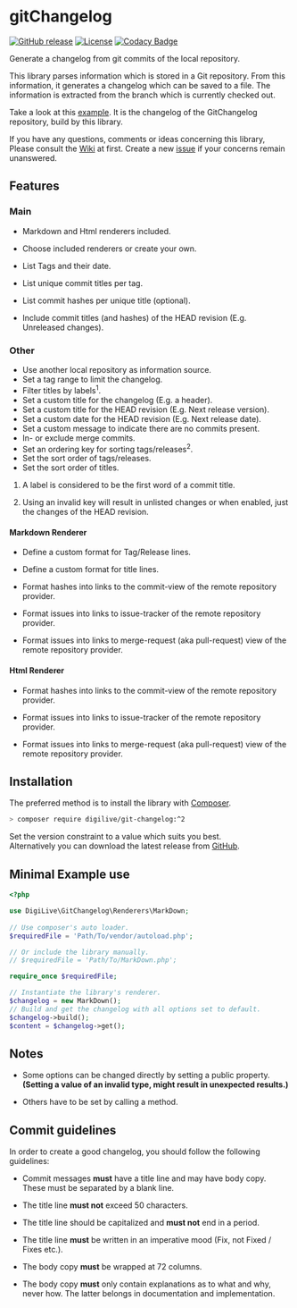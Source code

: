 # gitChangelog

[![GitHub release](https://img.shields.io/github/v/release/DigiLive/gitChangelog)](https://github.com/DigiLive/gitChangelog/releases)
[![License](https://img.shields.io/badge/License-BSD%203--Clause-blue.svg)](https://opensource.org/licenses/BSD-3-Clause)
[![Codacy Badge](https://app.codacy.com/project/badge/Grade/7f0447563661494daac0c4fae4335ac0)](https://www.codacy.com/gh/DigiLive/gitChangelog/dashboard?utm_source=github.com&amp;utm_medium=referral&amp;utm_content=DigiLive/gitChangelog&amp;utm_campaign=Badge_Grade)

Generate a changelog from git commits of the local repository.

This library parses information which is stored in a Git repository. From this
information, it generates a changelog which can be saved to a file. The
information is extracted from the branch which is currently checked out.

Take a look at this [example](CHANGELOG.md). It is the changelog of the
GitChangelog repository, build by this library.

If you have any questions, comments or ideas concerning this library, Please
consult the [Wiki](https://github.com/DigiLive/gitChangelog/wiki) at first.
Create a new [issue](https://github.com/DigiLive/gitChangelog/issues/new) if
your concerns remain unanswered.

## Features

### Main

* Markdown and Html renderers included.

* Choose included renderers or create your own.

* List Tags and their date.

* List unique commit titles per tag.

* List commit hashes per unique title (optional).

* Include commit titles (and hashes) of the HEAD revision (E.g. Unreleased
  changes).

### Other

* Use another local repository as information source.
* Set a tag range to limit the changelog.
* Filter titles by labels<sup>1</sup>.
* Set a custom title for the changelog (E.g. a header).
* Set a custom title for the HEAD revision (E.g. Next release version).
* Set a custom date for the HEAD revision (E.g. Next release date).
* Set a custom message to indicate there are no commits present.
* In- or exclude merge commits.
* Set an ordering key for sorting tags/releases<sup>2</sup>.
* Set the sort order of tags/releases.
* Set the sort order of titles.

1. A label is considered to be the first word of a commit title.

2. Using an invalid key will result in unlisted changes or when enabled, just
   the changes of the HEAD revision.

#### Markdown Renderer

* Define a custom format for Tag/Release lines.

* Define a custom format for title lines.

* Format hashes into links to the commit-view of the remote repository provider.

* Format issues into links to issue-tracker of the remote repository provider.

* Format issues into links to merge-request (aka pull-request) view of the
  remote repository provider.

#### Html Renderer

* Format hashes into links to the commit-view of the remote repository provider.

* Format issues into links to issue-tracker of the remote repository provider.

* Format issues into links to merge-request (aka pull-request) view of the
  remote repository provider.

## Installation

The preferred method is to install the library
with [Composer](http://getcomposer.org).

```sh
> composer require digilive/git-changelog:^2
```

Set the version constraint to a value which suits you best.  
Alternatively you can download the latest release
from [GitHub](https://github.com/DigiLive/gitChangelog/releases).

## Minimal Example use

```php
<?php

use DigiLive\GitChangelog\Renderers\MarkDown;
 
// Use composer's auto loader.
$requiredFile = 'Path/To/vendor/autoload.php';

// Or include the library manually.
// $requiredFile = 'Path/To/MarkDown.php';

require_once $requiredFile;

// Instantiate the library's renderer.
$changelog = new MarkDown();
// Build and get the changelog with all options set to default.
$changelog->build();
$content = $changelog->get();
```

## Notes

* Some options can be changed directly by setting a public property.
  **(Setting a value of an invalid type, might result in unexpected results.)**

* Others have to be set by calling a method.

## Commit guidelines

In order to create a good changelog, you should follow the following guidelines:

* Commit messages **must** have a title line and may have body copy. These must
  be separated by a blank line.

* The title line **must not** exceed 50 characters.

* The title line should be capitalized and **must not** end in a period.

* The title line **must** be written in an imperative mood (Fix, not Fixed /
  Fixes etc.).

* The body copy **must** be wrapped at 72 columns.

* The body copy **must** only contain explanations as to what and why, never
  how. The latter belongs in documentation and implementation.
